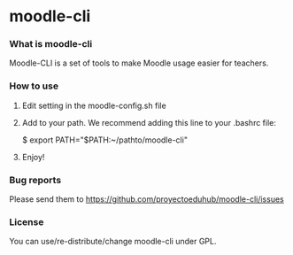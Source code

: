 moodle-cli
=============


### What is moodle-cli

Moodle-CLI is a set of tools to make Moodle usage easier for teachers.




### How to use

1. Edit setting in the moodle-config.sh file

2. Add to your path. We recommend adding this line to your .bashrc file:

    $ export PATH="$PATH:~/pathto/moodle-cli"


3. Enjoy!






### Bug reports

Please send them to https://github.com/proyectoeduhub/moodle-cli/issues





### License

You can use/re-distribute/change moodle-cli under GPL.

